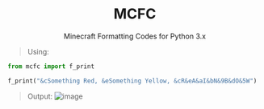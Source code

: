 <h1 align=center>MCFC</h1>
<p align=center>Minecraft Formatting Codes for Python 3.x </p>

> Using:
```py
from mcfc import f_print

f_print("&cSomething Red, &eSomething Yellow, &cR&eA&aI&bN&9B&dO&5W")
```
> Output: ![image](https://user-images.githubusercontent.com/71274141/180663477-202a4429-a9ea-47ce-8f26-3ca8524e1a11.png)
